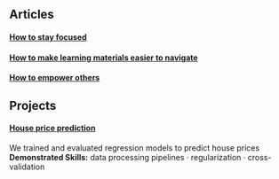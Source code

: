 ## Articles  
#### [How to stay focused](https://github.com/maximilian-ho/articles/blob/main/how_to_stay_focused.md)
#### [How to make learning materials easier to navigate](https://github.com/maximilian-ho/articles/blob/main/how_to_make_learning_materials_easier_to_navigate.md)  
#### [How to empower others](https://github.com/maximilian-ho/articles/blob/main/how_to_empower_others.md)    

## Projects
#### [House price prediction](https://github.com/maximilian-ho/Data-Analytics-Projects/blob/main/House%20Prices%20Prediction/house-prices-prediction.ipynb) 
We trained and evaluated regression models to predict house prices  
**Demonstrated Skills:** data processing pipelines · regularization · cross-validation  

